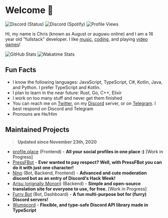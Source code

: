 # Welcome 👋
![Discord (Status)](https://img.shields.io/endpoint?url=https://dev.discordprofiles.me/api/badge/status/280158289667555328?simple=true&logo=discord&logoColor=white&color=43B581) ![Discord (Spotify)](https://img.shields.io/endpoint?label=Listening%20To&url=https://dev.discordprofiles.me/api/badge/spotify/280158289667555328&color=1ED45F) ![Profile Views](https://komarev.com/ghpvc/?username=auguwu)

Hi, my name is Chris (known as August or auguwu online) and I am a 16 year old "fullstack" developer. I like [music](https://last.fm/user/auguwu), [coding](https://wakatime.com/@auguwu), and playing [video games](https://steamcommunity.com/id/auguwu)!

<!-- Credit: https://github.com/anuraghazra/github-readme-stats -->
![GitHub Stats](https://github-readme-stats.vercel.app/api?username=auguwu&count_private=true&show_icons=true&theme=dracula)
![Wakatime Stats](https://github-readme-stats.vercel.app/api/wakatime?username=auguwu&compat=true&theme=dracula)

## Fun Facts
- I know the following languages: JavaScript, TypeScript, C#, Kotlin, Java, and Python. I prefer TypeScript and Kotlin.
- I plan to learn in the near future: Rust, Go, C++, Elixir
- I work on too many stuff and never get them finished
- You can reach me on [Twitter](https://twitter.com/auguuwu), on my [Discord](https://discord.gg/yDnbEDH) server, or on [Telegram](https://t.me/auguwu). I best respond on Discord and Telegram
- Pronouns are He/Him

## Maintained Projects
> **Updated since November 23th, 2020**

- [profile.place](https://profile.place) (Frontend) - **All your social profiles in one place :)** [Work in Progress]
- [PressFBot](https://github.com/auguwu/PressFBot) - **Ever wanted to pay respect? Well, with PressFBot you can do it with just one character!**
- [Nino](https://github.com/NinoDiscord/Nino) (Bot, Backend, Frontend) - **Advanced and cute moderation discord bot as an entry of Discord's Hack Week!**
- [Arisu (orignally Monori)](https://github.com/arisuland) (Backend) - **Simple and open-source translation site for everyone to use, for free.** [Work in Progress]
- [Furry Bot](https://furry.bot) (Bot, Dashboard) - **A fun multi-purpose bot for (furry) Discord servers!**
- [Wumpcord](https://github.com/auguwu/Wumpcord) - **Flexible, and type-safe Discord API library made in TypeScript**
